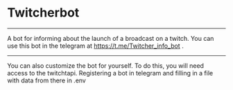 Twitcherbot
===========
___
A bot for informing about the launch of a broadcast on a twitch. You can use this bot in the telegram at https://t.me/Twitcher_info_bot .
___
You can also customize the bot for yourself. To do this, you will need access to the twitchtapi. Registering a bot in telegram and filling in a file with data from there in .env